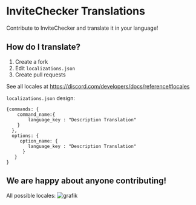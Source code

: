 # InviteChecker Translations
Contribute to InviteChecker and translate it in your language!

## How do I translate?

1. Create a fork
2. Edit `localizations.json`
3. Create pull requests

See all locales at https://discord.com/developers/docs/reference#locales

`localizations.json` design:
```
{commands: {
    command_name:{
        language_key : "Description Translation"
    }
  },
  options: {
     option_name: {
        language_key : "Description Translation"
      }
   }
}
```
    
  

## We are happy about anyone contributing!

 All possible locales:
 ![grafik](https://user-images.githubusercontent.com/69853686/193323837-fc2967c8-fd56-4da0-8351-afdca57a2f3e.png)
